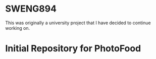 # SWENG894
This was originally a university project that I have decided to continue working on.
# Initial Repository for PhotoFood
